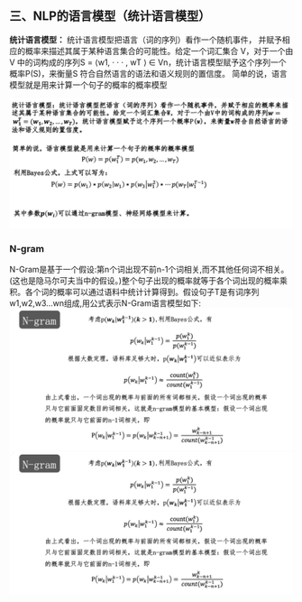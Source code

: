 ## 三、NLP的语言模型（统计语言模型）
**统计语言模型：** 统计语言模型把语言（词的序列）看作一个随机事件，
并赋予相应的概率来描述其属于某种语言集合的可能性。给定一个词汇集合 V，对于一个由 V 中的词构成的序列S = ⟨w1, · · · , wT ⟩ ∈ Vn，统计语言模型赋予这个序列一个概率P(S)，来衡量S 符合自然语言的语法和语义规则的置信度。
简单的说，语言模型就是用来计算一个句子的概率的概率模型

![图片1](统计语言模型/png/图片1.png)


### N-gram

N-Gram是基于一个假设:第n个词出现不前n-1个词相关,而不其他任何词不相关。(这也是隐马尔可夫当中的假设。)整个句子出现的概率就等于各个词出现的概率乘积。各个词的概率可以通过语料中统计计算得到。假设句子T是有词序列w1,w2,w3...wn组成,用公式表示N-Gram语言模型如下:
![图片2](统计语言模型/png/图片2.png)
![图片3](统计语言模型/png/图片2.png)

